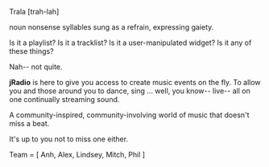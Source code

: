 Trala
[trah-lah]

noun 
nonsense syllables sung as a refrain, expressing gaiety.

Is it a playlist? Is it a tracklist? Is it a user-manipulated widget? Is it any of these things?

Nah-- not quite.

**jRadio** is here to give you access to create music events on the fly. To allow you and those around you to dance, sing ... well, you know-- live-- all on one continually streaming sound.

A community-inspired, community-involving world of music that doesn't miss a beat.

It's up to you not to miss one either.


Team = [ Anh,
Alex,
Lindsey,
Mitch,
Phil ]